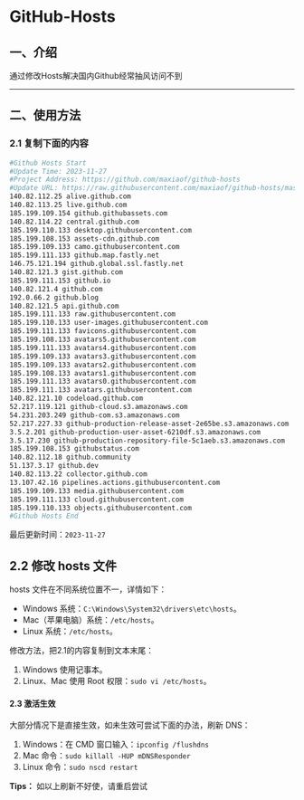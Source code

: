 # GitHub-Hosts

## 一、介绍
通过修改Hosts解决国内Github经常抽风访问不到

---

## 二、使用方法

### 2.1 复制下面的内容
```bash
#Github Hosts Start
#Update Time: 2023-11-27
#Project Address: https://github.com/maxiaof/github-hosts
#Update URL: https://raw.githubusercontent.com/maxiaof/github-hosts/master/hosts
140.82.112.25 alive.github.com
140.82.113.25 live.github.com
185.199.109.154 github.githubassets.com
140.82.114.22 central.github.com
185.199.110.133 desktop.githubusercontent.com
185.199.108.153 assets-cdn.github.com
185.199.109.133 camo.githubusercontent.com
185.199.111.133 github.map.fastly.net
146.75.121.194 github.global.ssl.fastly.net
140.82.121.3 gist.github.com
185.199.111.153 github.io
140.82.121.4 github.com
192.0.66.2 github.blog
140.82.121.5 api.github.com
185.199.111.133 raw.githubusercontent.com
185.199.110.133 user-images.githubusercontent.com
185.199.111.133 favicons.githubusercontent.com
185.199.108.133 avatars5.githubusercontent.com
185.199.111.133 avatars4.githubusercontent.com
185.199.109.133 avatars3.githubusercontent.com
185.199.109.133 avatars2.githubusercontent.com
185.199.108.133 avatars1.githubusercontent.com
185.199.111.133 avatars0.githubusercontent.com
185.199.111.133 avatars.githubusercontent.com
140.82.121.10 codeload.github.com
52.217.119.121 github-cloud.s3.amazonaws.com
54.231.203.249 github-com.s3.amazonaws.com
52.217.227.33 github-production-release-asset-2e65be.s3.amazonaws.com
3.5.2.201 github-production-user-asset-6210df.s3.amazonaws.com
3.5.17.230 github-production-repository-file-5c1aeb.s3.amazonaws.com
185.199.108.153 githubstatus.com
140.82.112.18 github.community
51.137.3.17 github.dev
140.82.113.22 collector.github.com
13.107.42.16 pipelines.actions.githubusercontent.com
185.199.109.133 media.githubusercontent.com
185.199.111.133 cloud.githubusercontent.com
185.199.110.133 objects.githubusercontent.com
#Github Hosts End

```
最后更新时间：`2023-11-27`

## 2.2 修改 hosts 文件
hosts 文件在不同系统位置不一，详情如下：
- Windows 系统：`C:\Windows\System32\drivers\etc\hosts`。
- Mac（苹果电脑）系统：`/etc/hosts`。
- Linux 系统：`/etc/hosts`。

修改方法，把2.1的内容复制到文本末尾：

1. Windows 使用记事本。
2. Linux、Mac 使用 Root 权限：`sudo vi /etc/hosts`。

#### 2.3 激活生效
大部分情况下是直接生效，如未生效可尝试下面的办法，刷新 DNS：

1. Windows：在 CMD 窗口输入：`ipconfig /flushdns`
2. Mac 命令：`sudo killall -HUP mDNSResponder`
3. Linux 命令：`sudo nscd restart`

**Tips：** 如以上刷新不好使，请重启尝试
